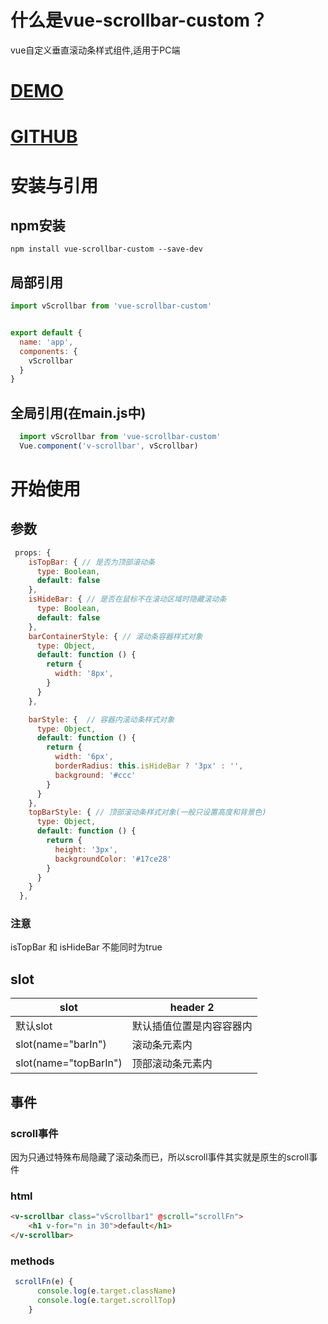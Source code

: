 # 什么是vue-scrollbar-custom？
vue自定义垂直滚动条样式组件,适用于PC端

# [DEMO](https://lfyfly.github.io/vue-scrollbar-custom/)
# [GITHUB](https://github.com/lfyfly/vue-scrollbar-custom)

# 安装与引用
## npm安装

```
npm install vue-scrollbar-custom --save-dev
```

## 局部引用
```js
import vScrollbar from 'vue-scrollbar-custom'
```
```js

export default {
  name: 'app',
  components: {
    vScrollbar
  }
}

```
## 全局引用(在main.js中)
```js
  import vScrollbar from 'vue-scrollbar-custom'
  Vue.component('v-scrollbar', vScrollbar)
```
# 开始使用
## 参数
```js
 props: {
    isTopBar: { // 是否为顶部滚动条
      type: Boolean,
      default: false
    },
    isHideBar: { // 是否在鼠标不在滚动区域时隐藏滚动条
      type: Boolean,
      default: false
    },
    barContainerStyle: { // 滚动条容器样式对象
      type: Object,
      default: function () {
        return {
          width: '8px',
        }
      }
    },

    barStyle: {  // 容器内滚动条样式对象
      type: Object,
      default: function () {
        return {
          width: '6px',
          borderRadius: this.isHideBar ? '3px' : '',
          background: '#ccc'
        }
      }
    },
    topBarStyle: { // 顶部滚动条样式对象(一般只设置高度和背景色)
      type: Object,
      default: function () {
        return {
          height: '3px',
          backgroundColor: '#17ce28'
        }
      }
    }
  },
```
### 注意
isTopBar 和 isHideBar 不能同时为true

## slot
slot | header 2
---|---
默认slot | 默认插值位置是内容容器内
slot(name="barIn") | 滚动条元素内
slot(name="topBarIn") | 顶部滚动条元素内
## 事件
### scroll事件
因为只通过特殊布局隐藏了滚动条而已，所以scroll事件其实就是原生的scroll事件
### html
```html
<v-scrollbar class="vScrollbar1" @scroll="scrollFn">
    <h1 v-for="n in 30">default</h1>
</v-scrollbar>
```
### methods
```js
 scrollFn(e) {
      console.log(e.target.className)
      console.log(e.target.scrollTop)
    }
```


